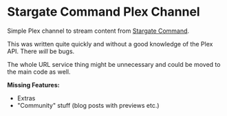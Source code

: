 # Stargate Command Plex Channel

Simple Plex channel to stream content from [Stargate Command](https://www.stargatecommand.co).

This was written quite quickly and without a good knowledge of the Plex API. There *will* be bugs.

The whole URL service thing might be unnecessary and could be moved to the main code as well.

**Missing Features:**
 * Extras
 * "Community" stuff (blog posts with previews etc.)
